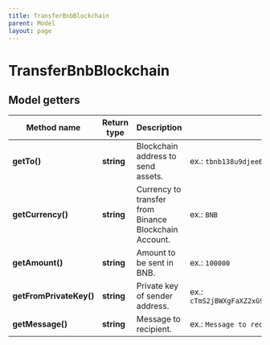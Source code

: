 ```yaml
---
title: TransferBnbBlockchain
parent: Model
layout: page
---
```


# TransferBnbBlockchain

## Model getters

Method name | Return type | Description | Notes
------------ | ------------- | ------------- | -------------
**getTo()** | **string** | Blockchain address to send assets. | ex.: `tbnb138u9djee6fwphhd2a3628q2h0j5w97yx48zqex`
**getCurrency()** | **string** | Currency to transfer from Binance Blockchain Account. | ex.: `BNB`
**getAmount()** | **string** | Amount to be sent in BNB. | ex.: `100000`
**getFromPrivateKey()** | **string** | Private key of sender address. | ex.: `cTmS2jBWXgFaXZ2xG9jhn67TiyTshnMp3UedamzEhGm6BZV1vLgQ`
**getMessage()** | **string** | Message to recipient. | ex.: `Message to recipient` [optional]


